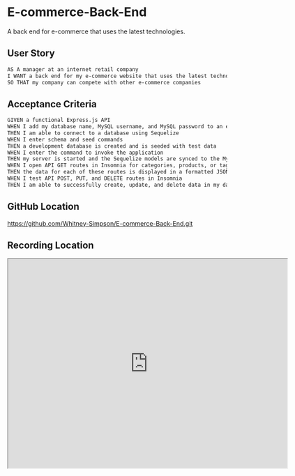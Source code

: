 # E-commerce-Back-End
A back end for e-commerce that uses the latest technologies.

## User Story

```md
AS A manager at an internet retail company
I WANT a back end for my e-commerce website that uses the latest technologies
SO THAT my company can compete with other e-commerce companies
```

## Acceptance Criteria

```md
GIVEN a functional Express.js API
WHEN I add my database name, MySQL username, and MySQL password to an environment variable file
THEN I am able to connect to a database using Sequelize
WHEN I enter schema and seed commands
THEN a development database is created and is seeded with test data
WHEN I enter the command to invoke the application
THEN my server is started and the Sequelize models are synced to the MySQL database
WHEN I open API GET routes in Insomnia for categories, products, or tags
THEN the data for each of these routes is displayed in a formatted JSON
WHEN I test API POST, PUT, and DELETE routes in Insomnia
THEN I am able to successfully create, update, and delete data in my database
```
## GitHub Location
https://github.com/Whitney-Simpson/E-commerce-Back-End.git

## Recording Location
<iframe src="https://drive.google.com/file/d/1imfX-NIClZsMJvxC8KH0_2YNSe4gYi_3/preview" width="640" height="480"></iframe>
